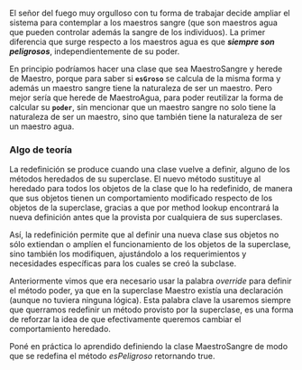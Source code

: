 El señor del fuego muy orgulloso con tu forma de trabajar decide ampliar el sistema para contemplar a los maestros sangre (que son maestros agua que pueden controlar además la sangre de los individuos). La primer diferencia que surge respecto a los maestros agua es que ***siempre son peligrosos***, independientemente de su poder.

En principio podríamos hacer una clase que sea MaestroSangre y herede de Maestro, porque para saber si **`esGroso`** se calcula de la misma forma y además un maestro sangre tiene la naturaleza de ser un maestro. Pero mejor sería que herede de MaestroAgua, para poder reutilizar la forma de calcular su  **`poder`**, sin mencionar que  un maestro sangre no solo tiene la naturaleza de ser un maestro, sino que también tiene la naturaleza de ser un maestro agua.

### Algo de teoría
La redefinición se produce cuando una clase vuelve a definir, alguno de los métodos heredados de su superclase. El nuevo método sustituye al heredado para todos los objetos de la clase que lo ha redefinido, de manera que sus objetos tienen un comportamiento modificado respecto de los objetos de la superclase, gracias a que por method lookup encontrará la nueva definición antes que la provista por cualquiera de sus superclases.

Así, la redefinición permite que al definir una nueva clase sus objetos no sólo extiendan o amplíen el funcionamiento de los objetos de la superclase, sino también los modifiquen, ajustándolo a los requerimientos y necesidades específicas para los cuales se creó la subclase.

Anteriormente vimos que era necesario usar la palabra *override* para definir el método poder, ya que en la superclase Maestro existía una declaración (aunque no tuviera ninguna lógica). Esta palabra clave la usaremos siempre que querramos redefinir un método provisto por la superclase, es una forma de reforzar la idea de que efectivamente queremos cambiar el comportamiento heredado.

Poné en práctica lo aprendido definiendo la clase MaestroSangre de modo que se redefina el método *esPeligroso* retornando true.